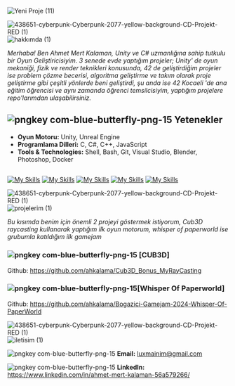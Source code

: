 
![Yeni Proje (11)](https://github.com/user-attachments/assets/380c4ebd-9323-4f1f-b50a-711721177e4a)

![438651-cyberpunk-Cyberpunk-2077-yellow-background-CD-Projekt-RED (1)](https://github.com/ahkalama/ahkalama/assets/116187665/ee65970e-0339-4d8b-88ae-d9feb015d30e)
![hakkımda (1)](https://github.com/ahkalama/ahkalama/assets/116187665/004703bd-7e79-42a7-9d19-691913063963)

*Merhaba! Ben Ahmet Mert Kalaman, Unity ve C# uzmanlığına sahip tutkulu bir Oyun Geliştiricisiyim. 3 senede evde yaptığım projeler; Unity' de oyun mekaniği, fizik ve render teknikleri konusunda, 42 de geliştirdiğim projeler ise problem çözme becerisi, algoritma geliştirme ve takım olarak proje geliştirme gibi çeşitli yönlerde beni geliştirdi, şu anda ise 42 Kocaeli 'de ana eğitim öğrencisi ve aynı zamanda öğrenci temsilcisiyim, yaptığım projelere repo'larımdan ulaşabilirsiniz.*


## ![pngkey com-blue-butterfly-png-15](https://github.com/user-attachments/assets/ea518233-6f8a-4ea1-a88d-c6e5cc316dc2) Yetenekler
- **Oyun Motoru:** Unity, Unreal Engine
- **Programlama Dilleri:** C, C#, C++, JavaScript
- **Tools & Technologies:** Shell, Bash, Git, Visual Studio, Blender, Photoshop, Docker


##
[![My Skills](https://skillicons.dev/icons?i=c,cs,cpp&perline=3)](https://skillicons.dev)
[![My Skills](https://skillicons.dev/icons?i=docker,git,github&perline=3)](https://skillicons.dev)
[![My Skills](https://skillicons.dev/icons?i=linkedin,vim,wordpress&perline=3)](https://skillicons.dev)
[![My Skills](https://skillicons.dev/icons?i=sublime,unity,unreal&perline=3)](https://skillicons.dev)
[![My Skills](https://skillicons.dev/icons?i=vscode,ps,js&perline=3)](https://skillicons.dev)

![438651-cyberpunk-Cyberpunk-2077-yellow-background-CD-Projekt-RED (1)](https://github.com/ahkalama/ahkalama/assets/116187665/c5412e89-3a54-40c5-bc80-adfa01c18e2d)
![projelerim (1)](https://github.com/ahkalama/ahkalama/assets/116187665/2ed0409c-4086-487e-b8ff-6275d54cd1d6)

*Bu kısımda benim için önemli 2 projeyi göstermek istiyorum, Cub3D raycasting kullanarak yaptığım ilk oyun motorum, whisper of paperworld ise grubumla katıldığım ilk gamejam*

### ![pngkey com-blue-butterfly-png-15](https://github.com/user-attachments/assets/ea518233-6f8a-4ea1-a88d-c6e5cc316dc2) [CUB3D]

Github: https://github.com/ahkalama/Cub3D_Bonus_MyRayCasting

### ![pngkey com-blue-butterfly-png-15](https://github.com/user-attachments/assets/ea518233-6f8a-4ea1-a88d-c6e5cc316dc2)[Whisper Of Paperworld]

Github: https://github.com/ahkalama/Bogazici-Gamejam-2024-Whisper-Of-PaperWorld

![438651-cyberpunk-Cyberpunk-2077-yellow-background-CD-Projekt-RED (1)](https://github.com/ahkalama/ahkalama/assets/116187665/89fca7f2-554f-4d23-a397-93c9c26f3ab0)
![iletisim (1)](https://github.com/ahkalama/ahkalama/assets/116187665/6bdfd093-f984-46a3-ab9d-493397b8891b)

![pngkey com-blue-butterfly-png-15](https://github.com/user-attachments/assets/ea518233-6f8a-4ea1-a88d-c6e5cc316dc2)
**Email:** luxmainim@gmail.com

![pngkey com-blue-butterfly-png-15](https://github.com/user-attachments/assets/ea518233-6f8a-4ea1-a88d-c6e5cc316dc2)
**LinkedIn:** https://www.linkedin.com/in/ahmet-mert-kalaman-56a579266/


